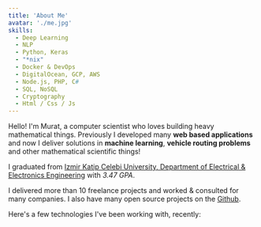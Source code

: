 ```yaml
---
title: 'About Me'
avatar: './me.jpg'
skills:
  - Deep Learning
  - NLP
  - Python, Keras
  - "*nix"
  - Docker & DevOps
  - DigitalOcean, GCP, AWS
  - Node.js, PHP, C#
  - SQL, NoSQL
  - Cryptography
  - Html / Css / Js
---
```


Hello! I'm Murat, a computer scientist who loves building heavy mathematical things. Previously I developed many **web based applications** and now I deliver solutions in **machine learning**, **vehicle routing problems** and other mathematical scientific things!


 I graduated  from [Izmir Katip Celebi  University, Department of Electrical & Electronics Engineering](http://www.mat.hacettepe.edu.tr/index-en.html) with *3.47 GPA*.

I delivered more than 10 freelance projects and worked & consulted for many companies. I also have many open source projects on the [Github](https://github.com/iedmrc).

Here's a few technologies I've been working with, recently:
